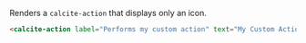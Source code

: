 Renders a `calcite-action` that displays only an icon.

```html
<calcite-action label="Performs my custom action" text="My Custom Action" icon="plus"></calcite-action>
```
